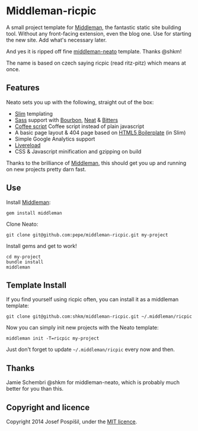 # Middleman-ricpic

A small project template for [Middleman], the fantastic static site building
tool. Without any front-facing extension, even the blog one. Use for starting
the new site. Add what's necessary later.

And yes it is ripped off fine [middleman-neato] template. Thanks @shkm!

The name is based on czech saying ricpic (read ritz-pitz) which means at once.


## Features

Neato sets you up with the following, straight out of the box:

- [Slim](http://slim-lang.com/) templating
- [Sass](http://sass-lang.com/) support with [Bourbon](http://bourbon.io/), [Neat](http://neat.bourbon.io/) & [Bitters](http://bitters.bourbon.io)
- [Coffee script](http://coffeescript.org) Coffee script instead of plain javascript
- A basic page layout & 404 page based on [HTML5 Boilerplate](http://html5boilerplate.com/) (in Slim)
- Simple Google Analytics support
- [Livereload](https://github.com/middleman/middleman-livereload)
- CSS & Javascript minification and gzipping on build

Thanks to the brilliance of [Middleman], this should get you up and running on new projects pretty darn fast.


## Use

Install [Middleman]:

    gem install middleman


Clone Neato:

    git clone git@github.com:pepe/middleman-ricpic.git my-project

Install gems and get to work!

    cd my-project
    bundle install
    middleman


## Template Install

If you find yourself using ricpic often, you can install it as a middleman template:

    git clone git@github.com:shkm/middleman-ricpic.git ~/.middleman/ricpic

Now you can simply init new projects with the Neato template:

    middleman init -T=ricpic my-project

Just don't forget to update `~/.middleman/ricpic` every now and then.

## Thanks

Jamie Schembri @shkm for middleman-neato, which is probably much better for you than this.

## Copyright and licence

Copyright 2014 Josef Pospíšil, under the [MIT licence](LICENSE).

  [middleman]: http://middlemanapp.com/
  [middleman-neato]: http://github.com/shkm/middleman-neato/

